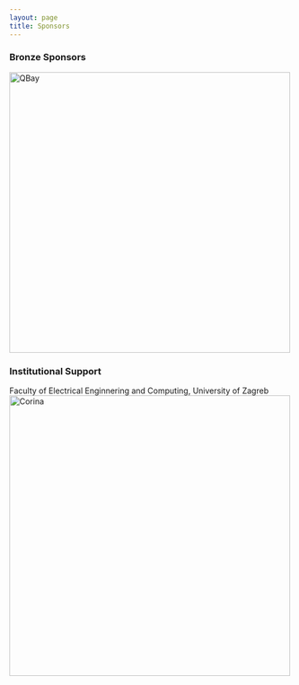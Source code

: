 ```yaml
---
layout: page
title: Sponsors
---
```

### Bronze Sponsors
<img src="https://conferences.i-cav.org/2025/assets/img/Logo-QBayLogic.png" alt="QBay" width="500">

### Institutional Support
Faculty of Electrical Enginnering and Computing, University of Zagreb <br>
<img src="https://conferences.i-cav.org/2025/assets/img/FER_logo_3-1_university.png" alt="Corina" width="500">